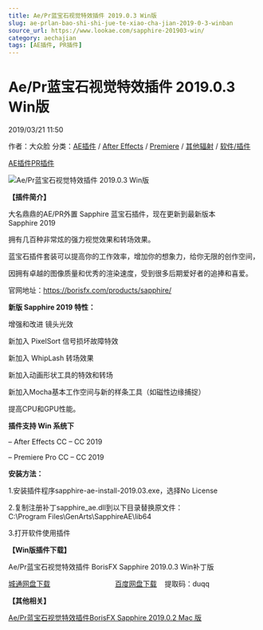 ```yaml
---
title: Ae/Pr蓝宝石视觉特效插件 2019.0.3 Win版
slug: ae-prlan-bao-shi-shi-jue-te-xiao-cha-jian-2019-0-3-winban
source_url: https://www.lookae.com/sapphire-201903-win/
category: aechajian
tags: [AE插件, PR插件]
---
```

# Ae/Pr蓝宝石视觉特效插件 2019.0.3 Win版

2019/03/21 11:50

作者：大众脸
分类：[AE插件](https://www.lookae.com/after-effects/aechajian/) / [After Effects](https://www.lookae.com/after-effects/) / [Premiere](https://www.lookae.com/qitarjcj/premierezy/) / [其他辐射](https://www.lookae.com/others/) / [软件/插件](https://www.lookae.com/qitarjcj/)

[AE插件](https://www.lookae.com/tag/ae%e6%8f%92%e4%bb%b6/)[PR插件](https://www.lookae.com/tag/pr%e6%8f%92%e4%bb%b6/)

![Ae/Pr蓝宝石视觉特效插件 2019.0.3 Win版](https://www.lookae.com/wp-content/uploads/2018/11/Sapphire-2019.jpg "Ae/Pr蓝宝石视觉特效插件 2019.0.3 Win版-LookAE.com")

**【插件简介】**

大名鼎鼎的AE/PR外置 Sapphire 蓝宝石插件，现在更新到最新版本 Sapphire 2019

拥有几百种非常炫的强力视觉效果和转场效果。

蓝宝石插件套装可以提高你的工作效率，增加你的想象力，给你无限的创作空间，

因拥有卓越的图像质量和优秀的渲染速度，受到很多后期爱好者的追捧和喜爱。

官网地址：https://borisfx.com/products/sapphire/

**新版 Sapphire 2019 特性：**

增强和改进 镜头光效

新加入 PixelSort 信号损坏故障特效

新加入 WhipLash 转场效果

新加入动画形状工具的特效和转场

新加入Mocha基本工作空间与新的样条工具（如磁性边缘捕捉）

提高CPU和GPU性能。

**插件支持 Win 系统下**

– After Effects CC – CC 2019

– Premiere Pro CC – CC 2019

**安装方法：**

1.安装插件程序sapphire-ae-install-2019.03.exe，选择No License

2.复制注册补丁sapphire\_ae.dll到以下目录替换原文件：  
C:\Program Files\GenArts\SapphireAE\lib64

3.打开软件使用插件

**【Win版插件下载】**

Ae/Pr蓝宝石视觉特效插件 BorisFX Sapphire 2019.0.3 Win补丁版

[城通网盘下载](https://lookae.ctfile.com/fs/680462-355296195)                                 [百度网盘下载](https://pan.baidu.com/s/1I77AVyJCQAyRMP-ZFu7lsw%20)    提取码：duqq

**【其他相关】**

[Ae/Pr蓝宝石视觉特效插件BorisFX Sapphire 2019.0.2 Mac 版](https://www.lookae.com/sapphire-1202-mac/)
